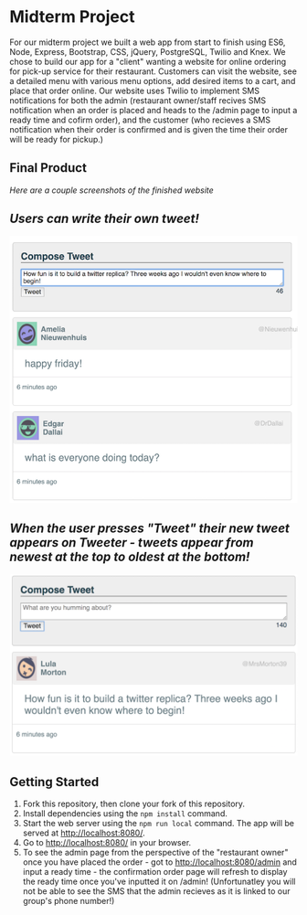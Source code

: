 # **Midterm Project**

For our midterm project we built a web app from start to finish using ES6, Node, Express, Bootstrap, CSS, jQuery, PostgreSQL, Twilio and Knex. 
We chose to build our app for a "client" wanting a website for online ordering for pick-up service for their restaurant. Customers can visit the website, see a detailed menu with various menu options, add desired items to a cart, and place that order online. Our website uses Twilio to implement SMS notifications for both the admin (restaurant owner/staff recives SMS notification when an order is placed and heads to the /admin page to input a ready time and cofirm order), and the customer (who recieves a SMS notification when their order is confirmed and is given the time their order will be ready for pickup.)


## Final Product
_*Here are a couple screenshots of the finished website*_

## _Users can write their own tweet!_
![Alt text](https://github.com/kathleenpearce/tweeter/blob/master/README%20images/compose%20a%20tweet!.png)

## _When the user presses "Tweet" their new tweet appears on Tweeter - tweets appear from newest at the top to oldest at the bottom!_
![Alt text](https://github.com/kathleenpearce/tweeter/blob/master/README%20images/new%20tweet%20is%20there!.png)



## Getting Started

1. Fork this repository, then clone your fork of this repository.
2. Install dependencies using the `npm install` command.
3. Start the web server using the `npm run local` command. The app will be served at <http://localhost:8080/>.
4. Go to <http://localhost:8080/> in your browser.
5. To see the admin page from the perspective of the "restaurant owner" once you have placed the order - got to <http://localhost:8080/admin> and input a ready time - the confirmation order page will refresh to display the ready time once you've inputted it on /admin! (Unfortunatley you will not be able to see the SMS that the admin recieves as it is linked to our group's phone number!)



